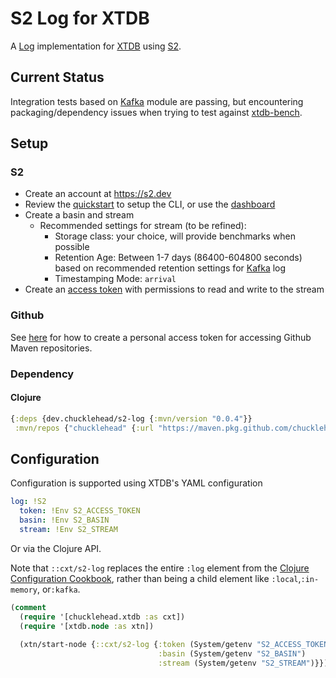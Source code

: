 # S2 Log for XTDB

A [Log](https://docs.xtdb.com/ops/config/log.html) implementation for [XTDB](https://xtdb.com) using [S2](https://s2.dev).

## Current Status

Integration tests based on [Kafka](https://github.com/xtdb/xtdb/blob/main/modules/kafka/src/test/kotlin/xtdb/api/log/KafkaLogTest.kt) module are passing, but encountering packaging/dependency issues when trying to test against [xtdb-bench](https://github.com/xtdb/xtdb/tree/main/modules/bench).

## Setup

### S2

* Create an account at https://s2.dev
* Review the [quickstart](https://s2.dev/docs/quickstart) to setup the CLI, or use the [dashboard](https://s2.dev/dashboard)
* Create a basin and stream
  * Recommended settings for stream (to be refined):
    * Storage class: your choice, will provide benchmarks when possible
    * Retention Age: Between 1-7 days (86400-604800 seconds) based on recommended retention settings for [Kafka](https://docs.xtdb.com/ops/config/log/kafka.html#_setup) log
    * Timestamping Mode: `arrival`
* Create an [access token](https://s2.dev/docs/access-control) with permissions to read and write to the stream

### Github

See [here](https://docs.github.com/en/packages/working-with-a-github-packages-registry/working-with-the-apache-maven-registry#authenticating-to-github-packages) for how to create a personal access token for accessing Github Maven repositories.

### Dependency

#### Clojure
```clojure
{:deps {dev.chucklehead/s2-log {:mvn/version "0.0.4"}}
 :mvn/repos {"chucklehead" {:url "https://maven.pkg.github.com/chucklehead-dev/s2-log"}}}
```

## Configuration

Configuration is supported using XTDB's YAML configuration
```yaml
log: !S2
  token: !Env S2_ACCESS_TOKEN
  basin: !Env S2_BASIN
  stream: !Env S2_STREAM
```

Or via the Clojure API. 

Note that `::cxt/s2-log` replaces the entire `:log` element from the [Clojure Configuration Cookbook](https://docs.xtdb.com/ops/config/clojure.html), rather than being a child element like `:local`,`:in-memory`, or`:kafka`.

```clojure
(comment
  (require '[chucklehead.xtdb :as cxt])
  (require '[xtdb.node :as xtn])
  
  (xtn/start-node {::cxt/s2-log {:token (System/getenv "S2_ACCESS_TOKEN")
                                 :basin (System/getenv "S2_BASIN")
                                 :stream (System/getenv "S2_STREAM")}})
```